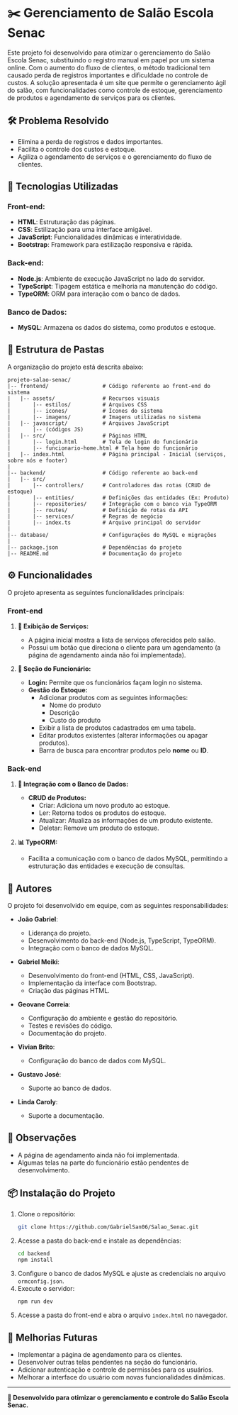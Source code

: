 # ✂️ Gerenciamento de Salão Escola Senac

Este projeto foi desenvolvido para otimizar o gerenciamento do Salão Escola Senac, substituindo o registro manual em papel por um sistema online. Com o aumento do fluxo de clientes, o método tradicional tem causado perda de registros importantes e dificuldade no controle de custos. A solução apresentada é um site que permite o gerenciamento ágil do salão, com funcionalidades como controle de estoque, gerenciamento de produtos e agendamento de serviços para os clientes.

## 🛠️ Problema Resolvido
- Elimina a perda de registros e dados importantes.
- Facilita o controle dos custos e estoque.
- Agiliza o agendamento de serviços e o gerenciamento do fluxo de clientes.

## 🚀 Tecnologias Utilizadas
### Front-end:
- **HTML**: Estruturação das páginas.
- **CSS**: Estilização para uma interface amigável.
- **JavaScript**: Funcionalidades dinâmicas e interatividade.
- **Bootstrap**: Framework para estilização responsiva e rápida.

### Back-end:
- **Node.js**: Ambiente de execução JavaScript no lado do servidor.
- **TypeScript**: Tipagem estática e melhoria na manutenção do código.
- **TypeORM**: ORM para interação com o banco de dados.

### Banco de Dados:
- **MySQL**: Armazena os dados do sistema, como produtos e estoque.

## 📂 Estrutura de Pastas
A organização do projeto está descrita abaixo:
```
projeto-salao-senac/
|-- frontend/                 # Código referente ao front-end do sistema
|   |-- assets/               # Recursos visuais
|       |-- estilos/          # Arquivos CSS
|       |-- icones/           # Ícones do sistema
|       |-- imagens/          # Imagens utilizadas no sistema
|   |-- javascript/           # Arquivos JavaScript
|       |-- (códigos JS)
|   |-- src/                  # Páginas HTML
|       |-- login.html        # Tela de login do funcionário
|       |-- funcionario-home.html # Tela home do funcionário
|   |-- index.html            # Página principal - Inicial (serviços, sobre nós e footer)
|
|-- backend/                  # Código referente ao back-end
|   |-- src/
|       |-- controllers/      # Controladores das rotas (CRUD de estoque)
|       |-- entities/         # Definições das entidades (Ex: Produto)
|       |-- repositories/     # Integração com o banco via TypeORM
|       |-- routes/           # Definição de rotas da API
|       |-- services/         # Regras de negócio
|       |-- index.ts          # Arquivo principal do servidor
|
|-- database/                 # Configurações do MySQL e migrações
|
|-- package.json              # Dependências do projeto
|-- README.md                 # Documentação do projeto
```

## ⚙️ Funcionalidades
O projeto apresenta as seguintes funcionalidades principais:

### Front-end
1. **🔄 Exibição de Serviços:**
   - A página inicial mostra a lista de serviços oferecidos pelo salão.
   - Possui um botão que direciona o cliente para um agendamento (a página de agendamento ainda não foi implementada).

2. **💼 Seção do Funcionário:**
   - **Login:** Permite que os funcionários façam login no sistema.
   - **Gestão do Estoque:**
     - Adicionar produtos com as seguintes informações:
       - Nome do produto
       - Descrição
       - Custo do produto
     - Exibir a lista de produtos cadastrados em uma tabela.
     - Editar produtos existentes (alterar informações ou apagar produtos).
     - Barra de busca para encontrar produtos pelo **nome** ou **ID**.

### Back-end
1. **🔄 Integração com o Banco de Dados:**
   - **CRUD de Produtos:**
     - Criar: Adiciona um novo produto ao estoque.
     - Ler: Retorna todos os produtos do estoque.
     - Atualizar: Atualiza as informações de um produto existente.
     - Deletar: Remove um produto do estoque.
   
2. **📊 TypeORM:**
   - Facilita a comunicação com o banco de dados MySQL, permitindo a estruturação das entidades e execução de consultas.

## 👥 Autores
O projeto foi desenvolvido em equipe, com as seguintes responsabilidades:

- **João Gabriel**:
  - Liderança do projeto.
  - Desenvolvimento do back-end (Node.js, TypeScript, TypeORM).
  - Integração com o banco de dados MySQL.

- **Gabriel Meiki**:
  - Desenvolvimento do front-end (HTML, CSS, JavaScript).
  - Implementação da interface com Bootstrap.
  - Criação das páginas HTML.

- **Geovane Correia**:
  - Configuração do ambiente e gestão do repositório.
  - Testes e revisões do código.
  - Documentação do projeto.
 
- **Vivian Brito**:
  - Configuração do banco de dados com MySQL.

- **Gustavo José**:
  - Suporte ao banco de dados.

- **Linda Caroly**:
  - Suporte a documentação.

## 🔧 Observações
- A página de agendamento ainda não foi implementada.
- Algumas telas na parte do funcionário estão pendentes de desenvolvimento.

## 📦 Instalação do Projeto
1. Clone o repositório:
   ```bash
   git clone https://github.com/GabrielSan06/Salao_Senac.git
   ```
2. Acesse a pasta do back-end e instale as dependências:
   ```bash
   cd backend
   npm install
   ```
3. Configure o banco de dados MySQL e ajuste as credenciais no arquivo `ormconfig.json`.
4. Execute o servidor:
   ```bash
   npm run dev
   ```
5. Acesse a pasta do front-end e abra o arquivo `index.html` no navegador.

## 🚀 Melhorias Futuras
- Implementar a página de agendamento para os clientes.
- Desenvolver outras telas pendentes na seção do funcionário.
- Adicionar autenticação e controle de permissões para os usuários.
- Melhorar a interface do usuário com novas funcionalidades dinâmicas.

---
**🚀 Desenvolvido para otimizar o gerenciamento e controle do Salão Escola Senac.**
